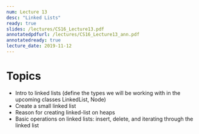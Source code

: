 ```yaml
---
num: Lecture 13
desc: "Linked Lists"
ready: true
slides: /lectures/CS16_Lecture13.pdf
annotatedpdfurl: /lectures/CS16_Lecture13_ann.pdf
annotatedready: true
lecture_date: 2019-11-12 
---
```



# Topics
* Intro to linked lists (define the types we will be working with in the upcoming classes LinkedList, Node)
* Create a small linked list
* Reason for creating linked-list on heaps
* Basic operations on linked lists: insert, delete, and iterating through the linked list
